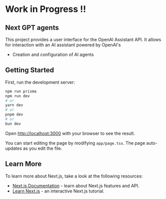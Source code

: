 # Work in Progress !!

## Next GPT agents

This project provides a user interface for the OpenAI Assistant API. It allows for interaction with an AI assistant powered by OpenAI's

- Creation and configuration of AI agents













































































































































































## Getting Started

First, run the development server:

```bash
npm run prisma
npm run dev
# or
yarn dev
# or
pnpm dev
# or
bun dev
```

Open [http://localhost:3000](http://localhost:3000) with your browser to see the result.

You can start editing the page by modifying `app/page.tsx`. The page auto-updates as you edit the file.

## Learn More

To learn more about Next.js, take a look at the following resources:

- [Next.js Documentation](https://nextjs.org/docs) - learn about Next.js features and API.
- [Learn Next.js](https://nextjs.org/learn) - an interactive Next.js tutorial.


